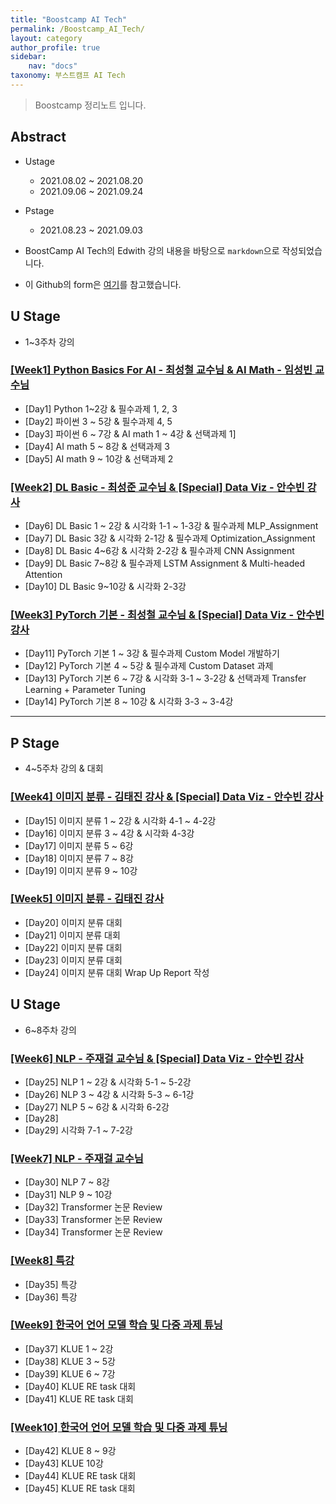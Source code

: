 ```yaml
---
title: "Boostcamp AI Tech"
permalink: /Boostcamp_AI_Tech/
layout: category
author_profile: true
sidebar:
    nav: "docs"
taxonomy: 부스트캠프 AI Tech
---
```


> Boostcamp 정리노트 입니다.

## Abstract
- Ustage
  - 2021.08.02 ~ 2021.08.20
  - 2021.09.06 ~ 2021.09.24
- Pstage
  - 2021.08.23 ~ 2021.09.03

- BoostCamp AI Tech의 Edwith 강의 내용을 바탕으로 `markdown`으로 작성되었습니다.
- 이 Github의 form은 [여기](https://github.com/ydy8989/boostcamp)를 참고했습니다.

## U Stage
- 1~3주차 강의

### [[Week1] Python Basics For AI - 최성철 교수님 & AI Math - 임성빈 교수님](/Boostcamp_AI_Tech/Week_1/)

- [Day1] Python 1~2강 & 필수과제 1, 2, 3
- [Day2] 파이썬 3 ~ 5강 & 필수과제 4, 5
- [Day3] 파이썬 6 ~ 7강 & AI math 1 ~ 4강 & 선택과제 1]
- [Day4] AI math 5 ~ 8강 & 선택과제 3
- [Day5] AI math 9 ~ 10강 & 선택과제 2

### [[Week2] DL Basic - 최성준 교수님 & [Special] Data Viz - 안수빈 강사](/Boostcamp_AI_Tech/Week_2/)

- [Day6] DL Basic 1 ~ 2강 & 시각화 1-1 ~ 1-3강 & 필수과제 MLP_Assignment
- [Day7] DL Basic 3강 & 시각화 2-1강 & 필수과제 Optimization_Assignment
- [Day8] DL Basic 4~6강 & 시각화 2-2강 & 필수과제 CNN Assignment
- [Day9] DL Basic 7~8강 & 필수과제 LSTM Assignment & Multi-headed Attention
- [Day10] DL Basic 9~10강 & 시각화 2-3강

### [[Week3] PyTorch 기본 - 최성철 교수님 & [Special] Data Viz - 안수빈 강사](/Boostcamp_AI_Tech/Week_3/)

- [Day11] PyTorch 기본 1 ~ 3강 & 필수과제 Custom Model 개발하기
- [Day12] PyTorch 기본 4 ~ 5강 & 필수과제 Custom Dataset 과제
- [Day13] PyTorch 기본 6 ~ 7강 & 시각화 3-1 ~ 3-2강 & 선택과제 Transfer Learning + Parameter Tuning
- [Day14] PyTorch 기본 8 ~ 10강 & 시각화 3-3 ~ 3-4강

---
## P Stage
- 4~5주차 강의 & 대회

### [[Week4] 이미지 분류 - 김태진 강사 & [Special] Data Viz - 안수빈 강사](/Boostcamp_AI_Tech/Week_4/)

- [Day15] 이미지 분류 1 ~ 2강 & 시각화 4-1 ~ 4-2강
- [Day16] 이미지 분류 3 ~ 4강 & 시각화 4-3강
- [Day17] 이미지 분류 5 ~ 6강
- [Day18] 이미지 분류 7 ~ 8강
- [Day19] 이미지 분류 9 ~ 10강

### [[Week5] 이미지 분류 - 김태진 강사](/Boostcamp_AI_Tech/Week_5/)

- [Day20] 이미지 분류 대회
- [Day21] 이미지 분류 대회
- [Day22] 이미지 분류 대회
- [Day23] 이미지 분류 대회
- [Day24] 이미지 분류 대회 Wrap Up Report 작성

## U Stage
- 6~8주차 강의

### [[Week6] NLP - 주재걸 교수님 & [Special] Data Viz - 안수빈 강사](/Boostcamp_AI_Tech/Week_6/)

- [Day25] NLP 1 ~ 2강 & 시각화 5-1 ~ 5-2강
- [Day26] NLP 3 ~ 4강 & 시각화 5-3 ~ 6-1강
- [Day27] NLP 5 ~ 6강 & 시각화 6-2강
- [Day28]
- [Day29] 시각화 7-1 ~ 7-2강

### [[Week7] NLP - 주재걸 교수님](/Boostcamp_AI_Tech/Week_7/)

- [Day30] NLP 7 ~ 8강
- [Day31] NLP 9 ~ 10강
- [Day32] Transformer 논문 Review
- [Day33] Transformer 논문 Review
- [Day34] Transformer 논문 Review

### [[Week8] 특강](/Boostcamp_AI_Tech/Week_8/)

- [Day35] 특강
- [Day36] 특강

### [[Week9] 한국어 언어 모델 학습 및 다중 과제 튜닝](/Boostcamp_AI_Tech/Week_9/)

- [Day37] KLUE 1 ~ 2강
- [Day38] KLUE 3 ~ 5강
- [Day39] KLUE 6 ~ 7강
- [Day40] KLUE RE task 대회
- [Day41] KLUE RE task 대회

### [[Week10] 한국어 언어 모델 학습 및 다중 과제 튜닝](/Boostcamp_AI_Tech/Week_10/)

- [Day42] KLUE 8 ~ 9강
- [Day43] KLUE 10강
- [Day44] KLUE RE task 대회
- [Day45] KLUE RE task 대회
